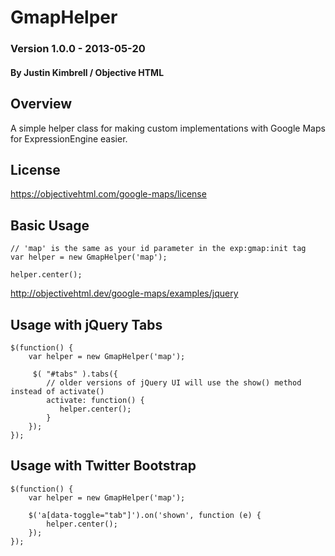 GmapHelper
============

### Version 1.0.0 - 2013-05-20

#### By Justin Kimbrell / Objective HTML

Overview
--------

A simple helper class for making custom implementations with Google Maps for ExpressionEngine easier.

License
-------

https://objectivehtml.com/google-maps/license


Basic Usage
-----------

    // 'map' is the same as your id parameter in the exp:gmap:init tag
    var helper = new GmapHelper('map'); 
 
    helper.center();

http://objectivehtml.dev/google-maps/examples/jquery

Usage with jQuery Tabs
----------------------

	$(function() {			
		var helper = new GmapHelper('map');
	
		 $( "#tabs" ).tabs({
		 	// older versions of jQuery UI will use the show() method instead of activate()
			activate: function() { 
			   helper.center();
			}
		});
	});
	
	
Usage with Twitter Bootstrap
----------------------

	$(function() {				
		var helper = new GmapHelper('map');
	
		$('a[data-toggle="tab"]').on('shown', function (e) {
			helper.center();
		});
	});